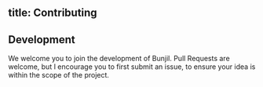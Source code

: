 title: Contributing
---
## Development

We welcome you to join the development of Bunjil. Pull Requests are welcome, but I encourage you to first submit an issue, to ensure your idea is within the scope of the project.